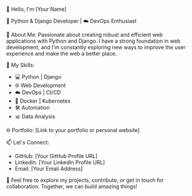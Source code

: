 👋 Hello, I'm [Your Name]

🐍 Python & Django Developer | ☁️ DevOps Enthusiast

🌟 About Me:
Passionate about creating robust and efficient web applications with Python and Django. I have a strong foundation in web development, and I'm constantly exploring new ways to improve the user experience and make the web a better place.

🔧 My Skills:
- 💻 Python | Django
- 🌐 Web Development
- ☁️ DevOps | CI/CD
- 🐳 Docker | Kubernetes
- 🛠️ Automation
- 📊 Data Analysis

🌐 Portfolio:
[Link to your portfolio or personal website]

📫 Let's Connect:
- GitHub: [Your GitHub Profile URL]
- LinkedIn: [Your LinkedIn Profile URL]
- Email: [Your Email Address]

💬 Feel free to explore my projects, contribute, or get in touch for collaboration. Together, we can build amazing things!
